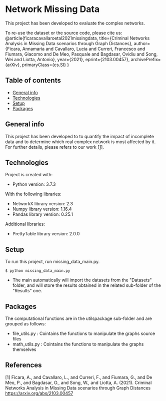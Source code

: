 # Network Missing Data

This project has been developed to evaluate the  complex networks.

To re-use the dataset or the source code, please cite us:
@article{ficaracavallaroetal2021missingdata,
    title={Criminal Networks Analysis in Missing Data scenarios through Graph Distances},
    author={Ficara, Annamaria and Cavallaro, Lucia and Curreri, Francesco and Fiumara, Giacomo and De Meo,
            Pasquale and Bagdasar, Ovidiu and Song, Wei and Liotta, Antonio},
    year={2021},
    eprint={2103.00457},
    archivePrefix={arXiv},
    primaryClass={cs.SI}
}


## Table of contents
* [General info](#general-info)
* [Technologies](#technologies)
* [Setup](#setup)
* [Packages](#packages)

## General info
This project has been developed to to quantify the impact of incomplete data and to determine which real complex network is most affected by it. For further details, please refers to our work [[1]](#1).
	
## Technologies
Project is created with:
* Python version: 3.7.3

With the following libraries:
* NetworkX library version: 2.3
* Numpy library version: 1.16.4
* Pandas library version: 0.25.1

Additional libraries:
* PrettyTable library version: 2.0.0
	
## Setup
To run this project, run missing_data_main.py. 
```
$ python missing_data_main.py
```

* The main automatically will import the datasets from the "Datasets" folder, and will store the results obtained in the related sub-folder of the "Results" one.

## Packages
The computational functions are in the utilspackage sub-folder and are grouped as follows:
* file_utils.py : Cointains the functions to manipulate the graphs source files
* math_utils.py : Cointains the functions to manipulate the graphs themselves

## References

<a id="1">[1]</a> 
Ficara, A., and Cavallaro, L., and Curreri, F., and Fiumara, G., and De Meo, P., and Bagdasar, O., and Song, W., and Liotta, A. (2021). 
Criminal Networks Analysis in Missing Data scenarios through Graph Distances
https://arxiv.org/abs/2103.00457
